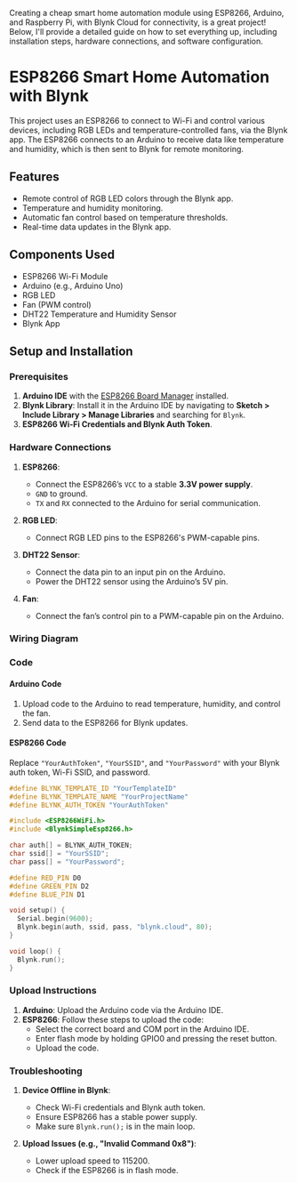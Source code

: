 Creating a cheap smart home automation module using ESP8266, Arduino, and Raspberry Pi, with Blynk Cloud for connectivity, is a great project! Below, I'll provide a detailed guide on how to set everything up, including installation steps, hardware connections, and software configuration.

# ESP8266 Smart Home Automation with Blynk

This project uses an ESP8266 to connect to Wi-Fi and control various devices, including RGB LEDs and temperature-controlled fans, via the Blynk app. The ESP8266 connects to an Arduino to receive data like temperature and humidity, which is then sent to Blynk for remote monitoring.

## Features
- Remote control of RGB LED colors through the Blynk app.
- Temperature and humidity monitoring.
- Automatic fan control based on temperature thresholds.
- Real-time data updates in the Blynk app.

## Components Used
- ESP8266 Wi-Fi Module
- Arduino (e.g., Arduino Uno)
- RGB LED
- Fan (PWM control)
- DHT22 Temperature and Humidity Sensor
- Blynk App

## Setup and Installation

### Prerequisites
1. **Arduino IDE** with the [ESP8266 Board Manager](https://github.com/esp8266/Arduino) installed.
2. **Blynk Library**: Install it in the Arduino IDE by navigating to **Sketch > Include Library > Manage Libraries** and searching for `Blynk`.
3. **ESP8266 Wi-Fi Credentials and Blynk Auth Token**.

### Hardware Connections
1. **ESP8266**:
   - Connect the ESP8266’s `VCC` to a stable **3.3V power supply**.
   - `GND` to ground.
   - `TX` and `RX` connected to the Arduino for serial communication.

2. **RGB LED**:
   - Connect RGB LED pins to the ESP8266's PWM-capable pins.
   
3. **DHT22 Sensor**:
   - Connect the data pin to an input pin on the Arduino.
   - Power the DHT22 sensor using the Arduino’s 5V pin.

4. **Fan**:
   - Connect the fan’s control pin to a PWM-capable pin on the Arduino.
   
### Wiring Diagram

### Code

#### Arduino Code
1. Upload code to the Arduino to read temperature, humidity, and control the fan.
2. Send data to the ESP8266 for Blynk updates.

#### ESP8266 Code
Replace `"YourAuthToken"`, `"YourSSID"`, and `"YourPassword"` with your Blynk auth token, Wi-Fi SSID, and password.

```cpp
#define BLYNK_TEMPLATE_ID "YourTemplateID"
#define BLYNK_TEMPLATE_NAME "YourProjectName"
#define BLYNK_AUTH_TOKEN "YourAuthToken"

#include <ESP8266WiFi.h>
#include <BlynkSimpleEsp8266.h>

char auth[] = BLYNK_AUTH_TOKEN;
char ssid[] = "YourSSID";
char pass[] = "YourPassword";

#define RED_PIN D0
#define GREEN_PIN D2
#define BLUE_PIN D1

void setup() {
  Serial.begin(9600);
  Blynk.begin(auth, ssid, pass, "blynk.cloud", 80);
}

void loop() {
  Blynk.run();
}
```

### Upload Instructions
1. **Arduino**: Upload the Arduino code via the Arduino IDE.
2. **ESP8266**: Follow these steps to upload the code:
   - Select the correct board and COM port in the Arduino IDE.
   - Enter flash mode by holding GPIO0 and pressing the reset button.
   - Upload the code.

### Troubleshooting

1. **Device Offline in Blynk**:
   - Check Wi-Fi credentials and Blynk auth token.
   - Ensure ESP8266 has a stable power supply.
   - Make sure `Blynk.run();` is in the main loop.

2. **Upload Issues (e.g., "Invalid Command 0x8")**:
   - Lower upload speed to 115200.
   - Check if the ESP8266 is in flash mode.

